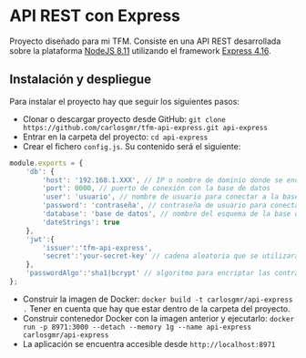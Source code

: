 # API REST con Express
Proyecto diseñado para mi TFM. Consiste en una API REST desarrollada sobre la
plataforma [NodeJS 8.11](https://nodejs.org/es/docs/) utilizando el framework 
[Express 4.16](http://expressjs.com/es/4x/api.html).

## Instalación y despliegue
Para instalar el proyecto hay que seguir los siguientes pasos:

* Clonar o descargar proyecto desde GitHub: `git clone https://github.com/carlosgmr/tfm-api-express.git api-express`
* Entrar en la carpeta del proyecto: `cd api-express`
* Crear el fichero `config.js`. Su contenido será el siguiente:

```javascript
module.exports = {
    'db': {
        'host': '192.168.1.XXX', // IP o nombre de dominio donde se encuentra la base de datos. Importante: Si la base de datos se encuentra en el mismo equipo, no utilizar localhost o 127.0.0.1, sino la IP que tiene el equipo en la red local (utilizad ifconfig para averiguarla)
        'port': 0000, // puerto de conexión con la base de datos
        'user': 'usuario', // nombre de usuario para conectar a la base de datos
        'password': 'contraseña', // contraseña de usuario para conectar a la base de datos
        'database': 'base de datos', // nombre del esquema de la base de datos que se utilizará
        'dateStrings': true
    },
    'jwt':{
        'issuer':'tfm-api-express',
        'secret':'your-secret-key' // cadena aleatoria que se utilizará para firmar los token de autenticación JWT. Se recomienda que tenga una longitud mínima de 32 caracteres y que contega letras en mayúsculas y minúsculas y números
    },
    'passwordAlgo':'sha1|bcrypt' // algoritmo para encriptar las contraseñas de usuario. Los valores admitidos son sha1 y bcrypt. Para compatibilidad total entre clientes web y APIs, utilizad sha1
};
```

* Construir la imagen de Docker: `docker build -t carlosgmr/api-express .`
  Tener en cuenta que hay que estar dentro de la carpeta del proyecto.
* Construir contenedor Docker con la imagen anterior y ejecutarlo: `docker run -p 8971:3000 --detach --memory 1g --name api-express carlosgmr/api-express`
* La aplicación se encuentra accesible desde `http://localhost:8971`